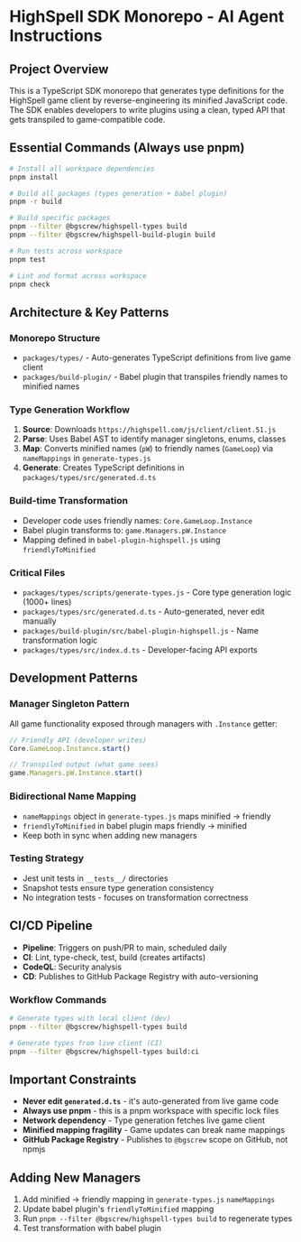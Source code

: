 # HighSpell SDK Monorepo - AI Agent Instructions

## Project Overview
This is a TypeScript SDK monorepo that generates type definitions for the HighSpell game client by reverse-engineering its minified JavaScript code. The SDK enables developers to write plugins using a clean, typed API that gets transpiled to game-compatible code.

## Essential Commands (Always use pnpm)
```bash
# Install all workspace dependencies
pnpm install

# Build all packages (types generation + babel plugin)
pnpm -r build

# Build specific packages
pnpm --filter @bgscrew/highspell-types build
pnpm --filter @bgscrew/highspell-build-plugin build

# Run tests across workspace
pnpm test

# Lint and format across workspace
pnpm check
```

## Architecture & Key Patterns

### Monorepo Structure
- `packages/types/` - Auto-generates TypeScript definitions from live game client
- `packages/build-plugin/` - Babel plugin that transpiles friendly names to minified names

### Type Generation Workflow
1. **Source**: Downloads `https://highspell.com/js/client/client.51.js`
2. **Parse**: Uses Babel AST to identify manager singletons, enums, classes
3. **Map**: Converts minified names (`pW`) to friendly names (`GameLoop`) via `nameMappings` in `generate-types.js`
4. **Generate**: Creates TypeScript definitions in `packages/types/src/generated.d.ts`

### Build-time Transformation
- Developer code uses friendly names: `Core.GameLoop.Instance`
- Babel plugin transforms to: `game.Managers.pW.Instance`
- Mapping defined in `babel-plugin-highspell.js` using `friendlyToMinified`

### Critical Files
- `packages/types/scripts/generate-types.js` - Core type generation logic (1000+ lines)
- `packages/types/src/generated.d.ts` - Auto-generated, never edit manually
- `packages/build-plugin/src/babel-plugin-highspell.js` - Name transformation logic
- `packages/types/src/index.d.ts` - Developer-facing API exports

## Development Patterns

### Manager Singleton Pattern
All game functionality exposed through managers with `.Instance` getter:
```typescript
// Friendly API (developer writes)
Core.GameLoop.Instance.start()

// Transpiled output (what game sees)
game.Managers.pW.Instance.start()
```

### Bidirectional Name Mapping
- `nameMappings` object in `generate-types.js` maps minified → friendly
- `friendlyToMinified` in babel plugin maps friendly → minified
- Keep both in sync when adding new managers

### Testing Strategy
- Jest unit tests in `__tests__/` directories
- Snapshot tests ensure type generation consistency
- No integration tests - focuses on transformation correctness

## CI/CD Pipeline
- **Pipeline**: Triggers on push/PR to main, scheduled daily
- **CI**: Lint, type-check, test, build (creates artifacts)
- **CodeQL**: Security analysis
- **CD**: Publishes to GitHub Package Registry with auto-versioning

### Workflow Commands
```bash
# Generate types with local client (dev)
pnpm --filter @bgscrew/highspell-types build

# Generate types from live client (CI)
pnpm --filter @bgscrew/highspell-types build:ci
```

## Important Constraints
- **Never edit `generated.d.ts`** - it's auto-generated from live game code
- **Always use pnpm** - this is a pnpm workspace with specific lock files
- **Network dependency** - Type generation fetches live game client
- **Minified mapping fragility** - Game updates can break name mappings
- **GitHub Package Registry** - Publishes to `@bgscrew` scope on GitHub, not npmjs

## Adding New Managers
1. Add minified → friendly mapping in `generate-types.js` `nameMappings`
2. Update babel plugin's `friendlyToMinified` mapping
3. Run `pnpm --filter @bgscrew/highspell-types build` to regenerate types
4. Test transformation with babel plugin
